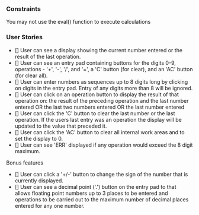 ### Constraints

You may not use the eval() function to execute calculations

### User Stories

- [] User can see a display showing the current number entered or the result of the last operation.
- [] User can see an entry pad containing buttons for the digits 0-9, operations - '+', '-', '/', and '=', a 'C' button (for clear), and an 'AC' button (for clear all).
- [] User can enter numbers as sequences up to 8 digits long by clicking on digits in the entry pad. Entry of any digits more than 8 will be ignored.
- [] User can click on an operation button to display the result of that operation on:
  the result of the preceding operation and the last number entered OR
  the last two numbers entered OR
  the last number entered
- [] User can click the 'C' button to clear the last number or the last operation. If the users last entry was an operation the display will be updated to the value that preceded it.
- [] User can click the 'AC' button to clear all internal work areas and to set the display to 0.
- [] User can see 'ERR' displayed if any operation would exceed the 8 digit maximum.

Bonus features

- [] User can click a '+/-' button to change the sign of the number that is currently displayed.
- [] User can see a decimal point ('.') button on the entry pad to that allows floating point numbers up to 3 places to be entered and operations to be carried out to the maximum number of decimal places entered for any one number.
